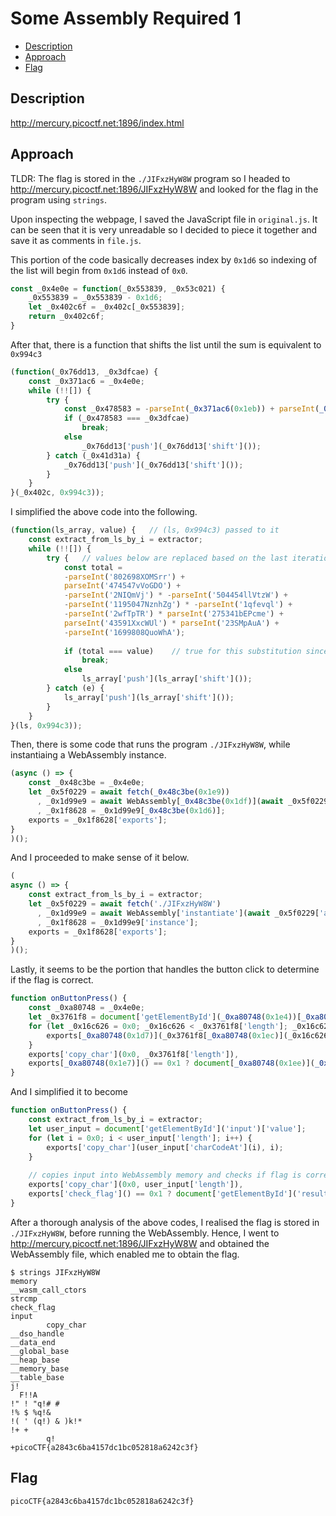 # Some Assembly Required 1

- [Description](#description)
- [Approach](#approach)
- [Flag](#flag)

## Description

http://mercury.picoctf.net:1896/index.html

## Approach

TLDR: The flag is stored in the `./JIFxzHyW8W` program so I headed to http://mercury.picoctf.net:1896/JIFxzHyW8W and looked for the flag in the program using `strings`.

Upon inspecting the webpage, I saved the JavaScript file in `original.js`. It can be seen that it is very unreadable so I decided to piece it together and save it as comments in `file.js`.

This portion of the code basically decreases index by `0x1d6` so indexing of the list will begin from `0x1d6` instead of `0x0`.
```js
const _0x4e0e = function(_0x553839, _0x53c021) {
    _0x553839 = _0x553839 - 0x1d6;
    let _0x402c6f = _0x402c[_0x553839];
    return _0x402c6f;
}
```

After that, there is a function that shifts the list until the sum is equivalent to `0x994c3`
```js
(function(_0x76dd13, _0x3dfcae) {
    const _0x371ac6 = _0x4e0e;
    while (!![]) {
        try {
            const _0x478583 = -parseInt(_0x371ac6(0x1eb)) + parseInt(_0x371ac6(0x1ed)) + -parseInt(_0x371ac6(0x1db)) * -parseInt(_0x371ac6(0x1d9)) + -parseInt(_0x371ac6(0x1e2)) * -parseInt(_0x371ac6(0x1e3)) + -parseInt(_0x371ac6(0x1de)) * parseInt(_0x371ac6(0x1e0)) + parseInt(_0x371ac6(0x1d8)) * parseInt(_0x371ac6(0x1ea)) + -parseInt(_0x371ac6(0x1e5));
            if (_0x478583 === _0x3dfcae)
                break;
            else
                _0x76dd13['push'](_0x76dd13['shift']());
        } catch (_0x41d31a) {
            _0x76dd13['push'](_0x76dd13['shift']());
        }
    }
}(_0x402c, 0x994c3));
```
I simplified the above code into the following.
```js
(function(ls_array, value) {   // (ls, 0x994c3) passed to it
    const extract_from_ls_by_i = extractor;
    while (!![]) {
        try {   // values below are replaced based on the last iteration before the loop breaks
            const total = 
            -parseInt('802698XOMSrr') + 
            parseInt('474547vVoGDO') + 
            -parseInt('2NIQmVj') * -parseInt('504454llVtzW') + 
            -parseInt('1195047NznhZg') * -parseInt('1qfevql') + 
            -parseInt('2wfTpTR') * parseInt('275341bEPcme') + 
            parseInt('43591XxcWUl') * parseInt('23SMpAuA') + 
            -parseInt('1699808QuoWhA');
            
            if (total === value)    // true for this substitution since it is based on the last iteration
                break;
            else
                ls_array['push'](ls_array['shift']());
        } catch (e) {
            ls_array['push'](ls_array['shift']());
        }
    }
}(ls, 0x994c3));
```

Then, there is some code that runs the program `./JIFxzHyW8W`, while instantiaing a WebAssembly instance.
```js
(async () => {
    const _0x48c3be = _0x4e0e;
    let _0x5f0229 = await fetch(_0x48c3be(0x1e9))
      , _0x1d99e9 = await WebAssembly[_0x48c3be(0x1df)](await _0x5f0229[_0x48c3be(0x1da)]())
      , _0x1f8628 = _0x1d99e9[_0x48c3be(0x1d6)];
    exports = _0x1f8628['exports'];
}
)();
```
And I proceeded to make sense of it below.
```js
(
async () => {
	const extract_from_ls_by_i = extractor;
    let _0x5f0229 = await fetch('./JIFxzHyW8W')
      , _0x1d99e9 = await WebAssembly['instantiate'](await _0x5f0229['arrayBuffer']())
      , _0x1f8628 = _0x1d99e9['instance'];
    exports = _0x1f8628['exports'];
}
)();
```

Lastly, it seems to be the portion that handles the button click to determine if the flag is correct.
```js
function onButtonPress() {
    const _0xa80748 = _0x4e0e;
    let _0x3761f8 = document['getElementById'](_0xa80748(0x1e4))[_0xa80748(0x1dd)];
    for (let _0x16c626 = 0x0; _0x16c626 < _0x3761f8['length']; _0x16c626++) {
        exports[_0xa80748(0x1d7)](_0x3761f8[_0xa80748(0x1ec)](_0x16c626), _0x16c626);
    }
    exports['copy_char'](0x0, _0x3761f8['length']),
    exports[_0xa80748(0x1e7)]() == 0x1 ? document[_0xa80748(0x1ee)](_0xa80748(0x1dc))[_0xa80748(0x1e1)] = _0xa80748(0x1e6) : document[_0xa80748(0x1ee)](_0xa80748(0x1dc))[_0xa80748(0x1e1)] = _0xa80748(0x1e8);
}
```
And I simplified it to become
```js
function onButtonPress() {
	const extract_from_ls_by_i = extractor;
	let user_input = document['getElementById']('input')['value'];
	for (let i = 0x0; i < user_input['length']; i++) {
		exports['copy_char'](user_input['charCodeAt'](i), i);
	}
    
    // copies input into WebAssembly memory and checks if flag is correct
	exports['copy_char'](0x0, user_input['length']),
	exports['check_flag']() == 0x1 ? document['getElementById']('result')['innerHTML'] = 'Correct!' : document['getElementById']('result')['innerHTML'] = 'Incorrect!';
}
```

After a thorough analysis of the above codes, I realised the flag is stored in `./JIFxzHyW8W`, before running the WebAssembly. Hence, I went to http://mercury.picoctf.net:1896/JIFxzHyW8W and obtained the WebAssembly file, which enabled me to obtain the flag.

```
$ strings JIFxzHyW8W
memory
__wasm_call_ctors
strcmp
check_flag
input
        copy_char
__dso_handle
__data_end
__global_base
__heap_base
__memory_base
__table_base
j!
  F!!A
!" ! "q!# #
!% $ %q!&
!( ' (q!) & )k!*
!+ +
        q!
+picoCTF{a2843c6ba4157dc1bc052818a6242c3f}
```

## Flag

`picoCTF{a2843c6ba4157dc1bc052818a6242c3f}`